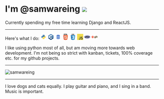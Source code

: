 I'm @samwareing
![](https://visitor-badge.glitch.me/badge?page_id=samwareing.samwareing)
========

Currently spending my free time learning Django and ReactJS.

--------

Here's what I do: 
<code><img height="20" src="https://raw.githubusercontent.com/github/explore/80688e429a7d4ef2fca1e82350fe8e3517d3494d/topics/python/python.png"></code>
<code><img height="20" src="https://raw.githubusercontent.com/github/explore/80688e429a7d4ef2fca1e82350fe8e3517d3494d/topics/cpp/cpp.png"></code>
<code><img height="20" src="https://raw.githubusercontent.com/github/explore/80688e429a7d4ef2fca1e82350fe8e3517d3494d/topics/sql/sql.png"></code>
<code><img height="20" src="https://raw.githubusercontent.com/github/explore/80688e429a7d4ef2fca1e82350fe8e3517d3494d/topics/html/html.png"></code>
<code><img height="20" src="https://raw.githubusercontent.com/github/explore/80688e429a7d4ef2fca1e82350fe8e3517d3494d/topics/css/css.png"></code>
<code><img height="20" src="https://raw.githubusercontent.com/github/explore/80688e429a7d4ef2fca1e82350fe8e3517d3494d/topics/javascript/javascript.png"></code>
<code><img height="20" src="https://raw.githubusercontent.com/github/explore/80688e429a7d4ef2fca1e82350fe8e3517d3494d/topics/php/php.png"></code>
<code><img height="20" src="https://raw.githubusercontent.com/github/explore/80688e429a7d4ef2fca1e82350fe8e3517d3494d/topics/git/git.png"></code>

I like using python most of all, but am moving more towards web development. I'm not being so strict with kanban, tickets, 100% coverage etc. for my github projects.

--------
<img src="https://github-readme-stats.vercel.app/api?username=samwareing&show_icons=true&theme=blue-green" alt="samwareing" />
<!--<img src="https://github-readme-stats.vercel.app/api/top-langs/?username=samwareing&theme=blue-green" alt="samwareing" /> -->
  
--------
  
I love dogs and cats equally. I play guitar and piano, and I sing in a band. Music is important.
